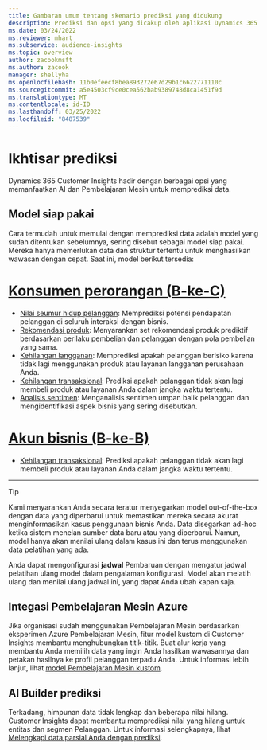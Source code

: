 ```yaml
---
title: Gambaran umum tentang skenario prediksi yang didukung
description: Prediksi dan opsi yang dicakup oleh aplikasi Dynamics 365 Customer Insights.
ms.date: 03/24/2022
ms.reviewer: mhart
ms.subservice: audience-insights
ms.topic: overview
author: zacookmsft
ms.author: zacook
manager: shellyha
ms.openlocfilehash: 11b0efeecf8bea893272e67d29b1c6622771110c
ms.sourcegitcommit: a5e4503cf9ce0cea562bab9389748d8ca1451f9d
ms.translationtype: MT
ms.contentlocale: id-ID
ms.lasthandoff: 03/25/2022
ms.locfileid: "8487539"
---
```

# <a name="predictions-overview"></a>Ikhtisar prediksi

Dynamics 365 Customer Insights hadir dengan berbagai opsi yang memanfaatkan AI dan Pembelajaran Mesin untuk memprediksi data. 

## <a name="out-of-box-models"></a>Model siap pakai

Cara termudah untuk memulai dengan memprediksi data adalah model yang sudah ditentukan sebelumnya, sering disebut sebagai model siap pakai. Mereka hanya memerlukan data dan struktur tertentu untuk menghasilkan wawasan dengan cepat. Saat ini, model berikut tersedia: 

# <a name="individual-consumers-b-to-c"></a>[Konsumen perorangan (B-ke-C)](#tab/b2c)

- [Nilai seumur hidup pelanggan](predict-customer-lifetime-value.md): Memprediksi potensi pendapatan pelanggan di seluruh interaksi dengan bisnis.
- [Rekomendasi produk](predict-product-recommendation.md): Menyarankan set rekomendasi produk prediktif berdasarkan perilaku pembelian dan pelanggan dengan pola pembelian yang sama.
- [Kehilangan langganan](predict-subscription-churn.md): Memprediksi apakah pelanggan berisiko karena tidak lagi menggunakan produk atau layanan langganan perusahaan Anda.
- [Kehilangan transaksional](predict-transactional-churn.md): Prediksi apakah pelanggan tidak akan lagi membeli produk atau layanan Anda dalam jangka waktu tertentu.
- [Analisis sentimen](sentiment-analysis.md): Menganalisis sentimen umpan balik pelanggan dan mengidentifikasi aspek bisnis yang sering disebutkan.

# <a name="business-accounts-b-to-b"></a>[Akun bisnis (B-ke-B)](#tab/b2b)

- [Kehilangan transaksional](predict-transactional-churn.md): Prediksi apakah pelanggan tidak akan lagi membeli produk atau layanan Anda dalam jangka waktu tertentu.

---

> [!TIP]
> Kami menyarankan Anda secara teratur menyegarkan model out-of-the-box dengan data yang diperbarui untuk memastikan mereka secara akurat menginformasikan kasus penggunaan bisnis Anda. Data disegarkan ad-hoc ketika sistem menelan sumber data baru atau yang diperbarui. Namun, model hanya akan menilai ulang dalam kasus ini dan terus menggunakan data pelatihan yang ada.
> 
> Anda dapat mengonfigurasi **jadwal** Pembaruan dengan mengatur jadwal pelatihan ulang model dalam pengalaman konfigurasi. Model akan melatih ulang dan menilai ulang jadwal ini, yang dapat Anda ubah kapan saja.


## <a name="azure-machine-learning-integration"></a>Integasi Pembelajaran Mesin Azure

Jika organisasi sudah menggunakan Pembelajaran Mesin berdasarkan eksperimen Azure Pembelajaran Mesin, fitur model kustom di Customer Insights membantu menghubungkan titik-titik. Buat alur kerja yang membantu Anda memilih data yang ingin Anda hasilkan wawasannya dan petakan hasilnya ke profil pelanggan terpadu Anda. Untuk informasi lebih lanjut, lihat [model Pembelajaran Mesin kustom](custom-models.md).

## <a name="ai-builder-prediction"></a>AI Builder prediksi

Terkadang, himpunan data tidak lengkap dan beberapa nilai hilang. Customer Insights dapat membantu memprediksi nilai yang hilang untuk entitas dan segmen Pelanggan. Untuk informasi selengkapnya, lihat [Melengkapi data parsial Anda dengan prediksi](predictions.md).
